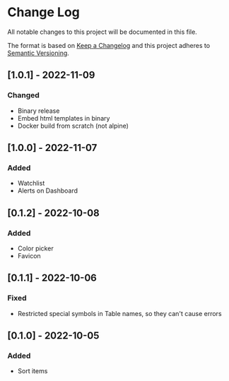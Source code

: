 
# Change Log
All notable changes to this project will be documented in this file.
 
The format is based on [Keep a Changelog](http://keepachangelog.com/)
and this project adheres to [Semantic Versioning](http://semver.org/).

## [1.0.1] - 2022-11-09
### Changed
- Binary release
- Embed html templates in binary
- Docker build from scratch (not alpine)

## [1.0.0] - 2022-11-07
### Added
- Watchlist
- Alerts on Dashboard

## [0.1.2] - 2022-10-08
### Added
- Color picker
- Favicon

## [0.1.1] - 2022-10-06
### Fixed
- Restricted special symbols in Table names, so they can't cause errors

## [0.1.0] - 2022-10-05
### Added
- Sort items